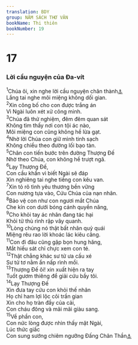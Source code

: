```yaml
---
translation: BDY
group: NĂM SÁCH THƠ VĂN
bookName: Thi thiên 
bookNumber: 19
---
```


<div class="title"><h1>17</h1><h3>Lời cầu nguyện của Đa-vít</h3></div>
<span class="verse thi_17_1"><sup>1</sup>Chúa ôi, xin nghe lời cầu nguyện chân thành<a href="#" data-toggle="tooltip" data-placement="bottom" title="Nt xin nghe sự công chính">⚓</a><br/>Lắng tai nghe môi miệng không dối gian.<br/></span>
<span class="verse thi_17_2"><sup>2</sup>Xin công bố cho con được trắng án<br/>Vì Ngài luôn xét xử công minh.<br/></span>
<span class="verse thi_17_3"><sup>3</sup>Chúa đã thử nghiệm, đêm đêm quan sát<br/>Không tìm thấy nơi con tội ác nào,<br/>Môi miệng con cũng không hề lừa gạt.<br/></span>
<span class="verse thi_17_4"><sup>4</sup>Nhờ lời Chúa con giữ mình tinh sạch<br/>Không chiều theo đường lối bạo tàn.<br/></span>
<span class="verse thi_17_5"><sup>5</sup>Chân con tiến bước trên đường Thượng Đế<br/>Nhờ theo Chúa, con không hề trượt ngã.<br/></span>
<span class="verse thi_17_6"><sup>6</sup>Lạy Thượng Đế,<br/>Con cầu khẩn vì biết Ngài sẽ đáp<br/>Xin nghiêng tai nghe tiếng con kêu van.<br/></span>
<span class="verse thi_17_7"><sup>7</sup>Xin tỏ rõ tình yêu thương bền vững<br/>Con nương tựa vào, Cứu Chúa của nạn nhân.<br/></span>
<span class="verse thi_17_8"><sup>8</sup>Bảo vệ con như con ngươi mắt Chúa<br/>Che kín con dưới bóng cánh quyền năng,<br/></span>
<span class="verse thi_17_9"><sup>9</sup>Cho khỏi tay ác nhân đang tác hại<br/>Khỏi tử thù rình rập vây quanh.<br/></span>
<span class="verse thi_17_10"><sup>10</sup>Lòng chúng nó thật bất nhân quỷ quái<br/>Miệng rêu rao lời khoác lác kiêu căng.<br/></span>
<span class="verse thi_17_11"><sup>11</sup>Con đi đâu cũng gặp bọn hung hăng,<br/>Mắt hiếu sát chỉ chực xem con té.<br/></span>
<span class="verse thi_17_12"><sup>12</sup>Thật chẳng khác sư tử ưa cấu xé<br/>Sư tử tơ nằm ẩn nấp rình mồi.<br/></span>
<span class="verse thi_17_13"><sup>13</sup>Thượng Đế ôi! xin xuất hiện ra tay<br/>Tuốt gươm thiêng để giải cứu bầy tôi.<br/></span>
<span class="verse thi_17_14"><sup>14</sup>Lạy Thượng Đế<br/>Xin đưa tay cứu con khỏi thế nhân<br/>Họ chỉ ham lợi lộc cõi trần gian<br/>Xin cho họ tràn đầy của cải,<br/>Con cháu đông và mãi mãi giàu sang.<br/></span>
<span class="verse thi_17_15"><sup>15</sup>Về phần con,<br/>Con nức lòng được nhìn thấy mặt Ngài,<br/>Lúc thức giấc<br/>Con sung sướng chiêm ngưỡng Đấng Chân Thần<a href="#" data-toggle="tooltip" data-placement="bottom" title="Nt hình dạng Ngài">⚓</a></span>
